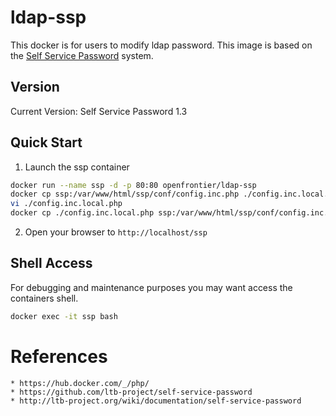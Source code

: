 # ldap-ssp

 This docker is for users to modify ldap password.
 This image is based on the [Self Service Password](https://github.com/ltb-project/self-service-password) system.

## Version
 Current Version: Self Service Password 1.3

## Quick Start
  1. Launch the ssp container

```bash
docker run --name ssp -d -p 80:80 openfrontier/ldap-ssp
docker cp ssp:/var/www/html/ssp/conf/config.inc.php ./config.inc.local.php
vi ./config.inc.local.php
docker cp ./config.inc.local.php ssp:/var/www/html/ssp/conf/config.inc.local.php
```

  2. Open your browser to `http://localhost/ssp`

## Shell Access

For debugging and maintenance purposes you may want access the containers shell.

```bash
docker exec -it ssp bash
```

# References
    * https://hub.docker.com/_/php/
    * https://github.com/ltb-project/self-service-password
    * http://ltb-project.org/wiki/documentation/self-service-password
